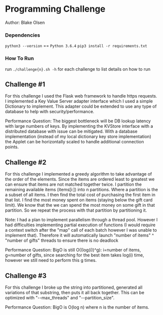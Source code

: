 # Programming Challenge
Author: Blake Olsen

### Dependencies
`python3 --version` == `Python 3.6.4`
`pip3 install -r requirements.txt`
### How To Run
run `./challenge{n}.sh -h` for each challenge to list details on how to run

## Challenge #1
For this challenge I used the Flask web framework to handle https requests. I implemented a Key Value Server adapter interface which I used a simple Dictionary to implement. This adapter could be extended to use any type of database to help with security/performance.

Performance Question: The biggest bottleneck will be DB lookup latency with large numbers of keys. By implementing the KVStore interface with a distributed database with issue can be mitigated. With a database implementation (instead of my local dictionary key store implementation) the Applet can be horizontally scaled to handle additional connection points. 
## Challenge #2
For this challenge I implemented a greedy algorithm to take advantage of the order of the elements. Since the items are ordered least to greatest we can ensure that items are not matched together twice. I partition the remaining available items (items[i:]) into n partitions. Where a partition is the a subset of all items. I then find the total cost of purchasing the first item in that list. I find the most money spent on items (staying below the gift card limit). We know that the we can spend the most money on some gift in that partition. So we repeat the process with that partition by partitioning it.

Note: I had a plan to implement parallelism through a thread pool. However I had difficulties implementing partial execution of functions (I would require a context switch after the "map" call of each batch however I was unable to implement that). Therefore it will automatically launch "number of items" ^ "number of gifts" threads to ensure there is no deadlock

Performance Question: BigO is still O((log(i))^g): i=number of items, g=number of gifts, since searching for the best item takes log(i) time, however we still need to perform this g times.

## Challenge #3

For this challenge I broke up the string into partitioned, generated all variations of that substring, then puts it all back together. This can be optimized with "--max_threads" and "--partition_size".

Performance Question: BigO is O(log n) where n is the number of items. 

